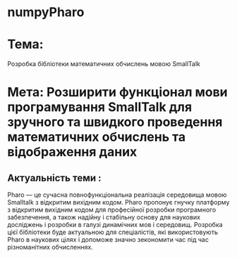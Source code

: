 # numpyPharo
# Тема:
Розробка бібліотеки математичних обчислень мовою SmallTalk
# Мета: Розширити функціонал мови програмування SmallTalk для зручного та швидкого проведення математичних  обчислень та відображення даних
## Актуальність теми :
Pharo — це сучасна повнофункціональна реалізація середовища мовою Smalltalk з відкритим вихідним кодом. Pharo пропонує гнучку платформу з відкритим вихідним кодом для професійної розробки програмного забезпечення, а також надійну і стабільну основу для наукових досліджень і розробки в галузі динамічних мов і середовищ. Розробка цієї бібліотеки буде актуальною для спеціалістів, які використовують Pharo в наукових цілях і допоможе значно зекономити час під час різноманітних обчисленнях.
